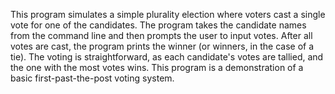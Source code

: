 This program simulates a simple plurality election where voters cast a single vote for one of the candidates. The program takes the candidate names from the command line and then prompts the user to input votes. 
After all votes are cast, the program prints the winner (or winners, in the case of a tie). The voting is straightforward, as each candidate's votes are tallied, 
and the one with the most votes wins. This program is a demonstration of a basic first-past-the-post voting system.
